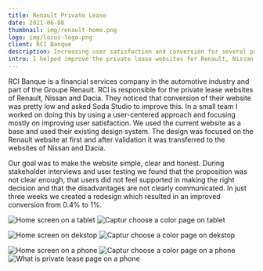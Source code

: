 ```yaml
---
title: Renault Private Lease
date: 2021-06-08
thumbnail: img/renault-home.png
logo: img/locus-logo.png
client: RCI Banque
description: Increasing user satisfaction and conversion for several private lease websites 
intro: I helped improve the private lease websites for Renault, Nissan and Dacia in order to increase conversion and user satisfaction.
---
```


RCI Banque is a financial services company in the automotive industry and part of the Groupe Renault. RCI is responsible for the private lease websites of Renault, Nissan and Dacia. They noticed that conversion of their website was pretty low and asked Soda Studio to improve this. In a small team I worked on doing this by using a user-centered approach and focusing mostly on improving user satisfaction. We used the current website as a base and used their existing design system. The design was focused on the Renault website at first and after validation it was transferred to the websites of Nissan and Dacia.

Our goal was to make the website simple, clear and honest. During stakeholder interviews and user testing we found that the proposition was not clear enough, that users did not feel supported in making the right decision and that the disadvantages are not clearly communicated. In just three weeks we created a redesign which resulted in an improved conversion from 0.4% to 1%.

<div class="grid grid-cols-2 gap-12 my-16 not-prose">

![Home screen on a tablet](img/renault-home-m.png)
![Captur choose a color page on tablet](img/renault-option-m.png)
</div>

![Home screen on dekstop](img/renault-home-l.png)
![Captur choose a color page on dekstop](img/renault-option-l.png)

<div class="grid grid-cols-2 sm:grid-cols-3 gap-12 my-16 not-prose">

![Home screen on a phone](img/renault-home-s.png)
![Captur choose a color page on a phone](img/renault-option-s.png)
![What is private lease page on a phone](img/renault-content-s.png)
</div>